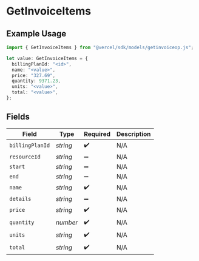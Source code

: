 # GetInvoiceItems

## Example Usage

```typescript
import { GetInvoiceItems } from "@vercel/sdk/models/getinvoiceop.js";

let value: GetInvoiceItems = {
  billingPlanId: "<id>",
  name: "<value>",
  price: "327.69",
  quantity: 9371.23,
  units: "<value>",
  total: "<value>",
};
```

## Fields

| Field              | Type               | Required           | Description        |
| ------------------ | ------------------ | ------------------ | ------------------ |
| `billingPlanId`    | *string*           | :heavy_check_mark: | N/A                |
| `resourceId`       | *string*           | :heavy_minus_sign: | N/A                |
| `start`            | *string*           | :heavy_minus_sign: | N/A                |
| `end`              | *string*           | :heavy_minus_sign: | N/A                |
| `name`             | *string*           | :heavy_check_mark: | N/A                |
| `details`          | *string*           | :heavy_minus_sign: | N/A                |
| `price`            | *string*           | :heavy_check_mark: | N/A                |
| `quantity`         | *number*           | :heavy_check_mark: | N/A                |
| `units`            | *string*           | :heavy_check_mark: | N/A                |
| `total`            | *string*           | :heavy_check_mark: | N/A                |